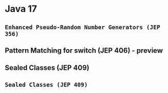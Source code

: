 # Java 17

## ```Enhanced Pseudo-Random Number Generators (JEP 356)```
## Pattern Matching for switch (JEP 406) - preview
## Sealed Classes (JEP 409)

## ```Sealed Classes (JEP 409)```
